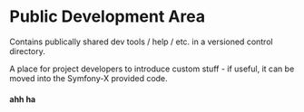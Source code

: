 # Public Development Area

Contains publically shared dev tools / help / etc. in a versioned control directory.

A place for project developers to introduce custom stuff - if useful, it can be moved into the Symfony-X provided code.

#### ahh ha
